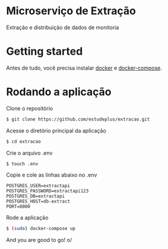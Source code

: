 # Microserviço de Extração
Extração e distribuição de dados de monitoria

# Getting started

Antes de tudo, você precisa instalar [docker](https://docs.docker.com/install/) e [docker-compose](https://docs.docker.com/compose/install/).

# Rodando a aplicação

Clone o repositório
```bash
$ git clone https://github.com/estudeplus/extracao.git
```

Acesse o diretório principal da aplicação
```bash
$ cd extracao
```
Crie o arquivo .env
```bash
$ touch .env
```

Copie e cole as linhas abaixo no .env
```
POSTGRES_USER=extractapi
POSTGRES_PASSWORD=extractapi123
POSTGRES_DB=extractapi
POSTGRES_HOST=db-extract
PORT=8000
```

Rode a aplicação

```bash
$ (sudo) docker-compose up
```

And you are good to go! o/
